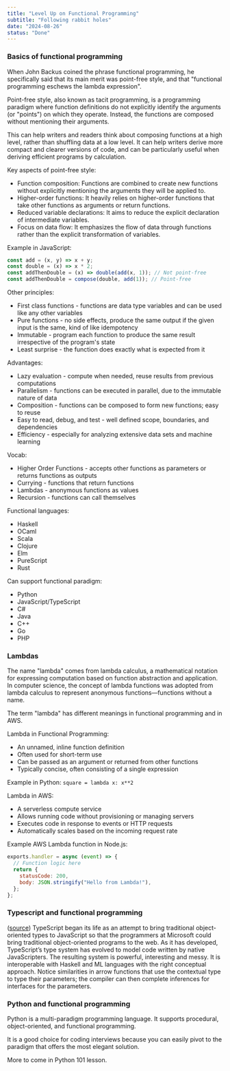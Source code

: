 ```yaml
---
title: "Level Up on Functional Programming"
subtitle: "Following rabbit holes"
date: "2024-08-26"
status: "Done"
---
```


### Basics of functional programming

When John Backus coined the phrase functional programming, he specifically said that its main merit was point-free style, and that "functional programming eschews the lambda expression".

Point-free style, also known as tacit programming, is a programming paradigm where function definitions do not explicitly identify the arguments (or "points") on which they operate. Instead, the functions are composed without mentioning their arguments.

This can help writers and readers think about composing functions at a high level, rather than shuffling data at a low level. It can help writers derive more compact and clearer versions of code, and can be particularly useful when deriving efficient programs by calculation.

Key aspects of point-free style:

- Function composition: Functions are combined to create new functions without explicitly mentioning the arguments they will be applied to.
- Higher-order functions: It heavily relies on higher-order functions that take other functions as arguments or return functions.
- Reduced variable declarations: It aims to reduce the explicit declaration of intermediate variables.
- Focus on data flow: It emphasizes the flow of data through functions rather than the explicit transformation of variables.

Example in JavaScript:

```javascript
const add = (x, y) => x + y;
const double = (x) => x * 2;
const addThenDouble = (x) => double(add(x, 1)); // Not point-free
const addThenDouble = compose(double, add(1)); // Point-free
```

Other principles:

- First class functions - functions are data type variables and can be used like any other variables
- Pure functions - no side effects, produce the same output if the given input is the same, kind of like idempotency
- Immutable - program each function to produce the same result irrespective of the program's state
- Least surprise - the function does exactly what is expected from it

Advantages:

- Lazy evaluation - compute when needed, reuse results from previous computations
- Parallelism - functions can be executed in parallel, due to the immutable nature of data
- Composition - functions can be composed to form new functions; easy to reuse
- Easy to read, debug, and test - well defined scope, boundaries, and dependencies
- Efficiency - especially for analyzing extensive data sets and machine learning

Vocab:

- Higher Order Functions - accepts other functions as parameters or returns functions as outputs
- Currying - functions that return functions
- Lambdas - anonymous functions as values
- Recursion - functions can call themselves

Functional languages:

- Haskell
- OCaml
- Scala
- Clojure
- Elm
- PureScript
- Rust

Can support functional paradigm:

- Python
- JavaScript/TypeScript
- C#
- Java
- C++
- Go
- PHP

### Lambdas

The name "lambda" comes from lambda calculus, a mathematical notation for expressing computation based on function abstraction and application. In computer science, the concept of lambda functions was adopted from lambda calculus to represent anonymous functions—functions without a name.

The term "lambda" has different meanings in functional programming and in AWS.

Lambda in Functional Programming:

- An unnamed, inline function definition
- Often used for short-term use
- Can be passed as an argument or returned from other functions
- Typically concise, often consisting of a single expression

Example in Python:
`square = lambda x: x**2`

Lambda in AWS:

- A serverless compute service
- Allows running code without provisioning or managing servers
- Executes code in response to events or HTTP requests
- Automatically scales based on the incoming request rate

Example AWS Lambda function in Node.js:

```javascript
exports.handler = async (event) => {
  // Function logic here
  return {
    statusCode: 200,
    body: JSON.stringify("Hello from Lambda!"),
  };
};
```

### Typescript and functional programming

([source](https://www.typescriptlang.org/docs/handbook/typescript-in-5-minutes-func.html)) TypeScript began its life as an attempt to bring traditional object-oriented types to JavaScript so that the programmers at Microsoft could bring traditional object-oriented programs to the web. As it has developed, TypeScript’s type system has evolved to model code written by native JavaScripters. The resulting system is powerful, interesting and messy. It is interoperable with Haskell and ML languages with the right conceptual approach. Notice similarities in arrow functions that use the contextual type to type their parameters; the compiler can then complete inferences for interfaces for the parameters.

### Python and functional programming

Python is a multi-paradigm programming language. It supports procedural, object-oriented, and functional programming.

It is a good choice for coding interviews because you can easily pivot to the paradigm that offers the most elegant solution.

More to come in Python 101 lesson.
